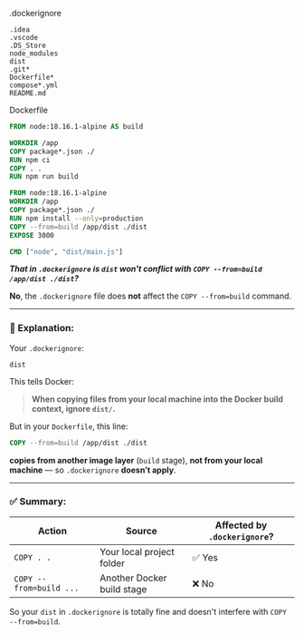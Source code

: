.dockerignore
```dockerignore
.idea
.vscode
.DS_Store
node_modules
dist
.git*
Dockerfile*
compose*.yml
README.md
```

Dockerfile
```Dockerfile
FROM node:18.16.1-alpine AS build

WORKDIR /app
COPY package*.json ./
RUN npm ci
COPY . .
RUN npm run build

FROM node:18.16.1-alpine
WORKDIR /app
COPY package*.json ./
RUN npm install --only=production
COPY --from=build /app/dist ./dist
EXPOSE 3000

CMD ["node", "dist/main.js"]
```

***That in `.dockerignore` is `dist` won't conflict with `COPY --from=build /app/dist ./dist`?***

**No**, the `.dockerignore` file does **not** affect the `COPY --from=build` command.

---

### 🧠 Explanation:

Your `.dockerignore`:

```dockerignore
dist
```

This tells Docker:

> **When copying files from your local machine into the Docker build context, ignore `dist/`.**

But in your `Dockerfile`, this line:

```Dockerfile
COPY --from=build /app/dist ./dist
```

**copies from another image layer** (`build` stage), **not from your local machine** — so `.dockerignore` **doesn’t apply**.

---

### ✅ Summary:

| Action                  | Source                     | Affected by `.dockerignore`? |
| ----------------------- | -------------------------- | ---------------------------- |
| `COPY . .`              | Your local project folder  | ✅ Yes                        |
| `COPY --from=build ...` | Another Docker build stage | ❌ No                         |

So your `dist` in `.dockerignore` is totally fine and doesn't interfere with `COPY --from=build`.
